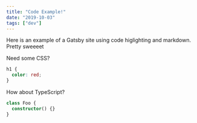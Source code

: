 ```yaml
---
title: "Code Example!"
date: "2019-10-03"
tags: ["dev"]
---
```


Here is an example of a Gatsby site using code higlighting and markdown. Pretty sweeeet

Need some CSS?

```css
h1 {
  color: red;
}
```

How about TypeScript?

```typescript
class Foo {
  constructor() {}
}
```

